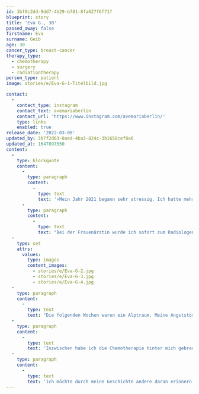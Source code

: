 ```yaml
---
id: 3bf0c2dd-9dd7-4b29-b781-8fa627f6f71f
blueprint: story
title: 'Eva G., 30'
passed_away: false
firstname: Eva
surname: Geib
age: 30
cancer_type: breast-cancer
therapy_type:
  - chemotherapy
  - surgery
  - radiationtherapy
person_type: patient
image: stories/e/Eva-G-1-Titelbild.jpg

contact:
  -
    contact_type: instagram
    contact_text: avemariaberlin
    contact_url: 'https://www.instagram.com/avemariaberlin/'
    type: links
    enabled: true
release_date: '2022-03-08'
updated_by: 3b7f2d63-0aed-4ba3-824c-3b1650cef8a6
updated_at: 1647897550
content:
  -
    type: blockquote
    content:
      -
        type: paragraph
        content:
          -
            type: text
            text: '»Mein Jahr 2021 begann sehr stressig. Ich hatte mehrere Projekte am Laufen und war sehr vertieft in eine Studienarbeit. Nachts spürte ich einen stechenden Schmerz in meiner Brust. Ich ignorierte es im Glauben, dass es Verspannungen seien. Während sich nach und nach meine Projekte dem Ende näherten, wurde der Schmerz in meiner linken Brust stärker. Beim Abtasten erstarrte ich – da ist ein Knoten.'
      -
        type: paragraph
        content:
          -
            type: text
            text: "Bei der Frauenärztin wurde ich sofort zum Radiologen überwiesen. Dann die Entwarnung: Es ist nur eine Zyste, die in einem halben Jahr nochmal überprüft werden muss. Die Wochen vergingen, aber der Schmerz wurde immer stärker und der Knoten größer. Da ich irgendwann das Stechen ohne Schmerzmittel nicht mehr aushielt, verlangte ich nach einem zweiten Ultraschallbild. Zuerst wurde ich abgewimmelt, aber zum Glück ließ ich nicht locker und bekam einen weiteren Termin. Von da an ging alles sehr schnell. Zwei Wochen später bekam ich den Biopsie-Befund: Triple-negative Mammakarzinom mit einem Wachstum von 90 Prozent. Ich konnte es nicht glauben! Ich? Ich war doch viel zu jung und lebte zu gesund\_– niemand in meiner Familie war je an Krebs erkrankt."
  -
    type: set
    attrs:
      values:
        type: images
        content_images:
          - stories/e/Eva-G-2.jpg
          - stories/e/Eva-G-3.jpg
          - stories/e/Eva-G-4.jpg
  -
    type: paragraph
    content:
      -
        type: text
        text: "Die folgenden Wochen waren ein Alptraum. Meine Angststörung brach wieder aus und ich sah mich nicht in der Lage eine Chemotherapie durchzustehen. Aber was blieb mir übrig.\_Gemeinsam mit meinen Onkologen entschieden wir, dass ich parallel zur Chemotherapie eine Antidepressiva-Behandlung bekommen soll. Rückblickend war das die beste Entscheidung. Auch wenn es mir wegen der Chemo körperlich manchmal nicht so gut ging, wurde ich von Woche zu Woche immer zuversichtlicher und konnte besser mit meiner Erkrankung umgehen."
  -
    type: paragraph
    content:
      -
        type: text
        text: 'Inzwischen habe ich die Chemotherapie hinter mich gebracht und der Tumor ist dadurch komplett verschwunden. Eine Operation und die Bestrahlung stehen zwar noch vor mir, aber ich bin jetzt schon unendlich dankbar, dass die Behandlung so gut angesprungen ist.'
  -
    type: paragraph
    content:
      -
        type: text
        text: 'Ich möchte durch meine Geschichte andere daran erinnern, dass man für seine Gesundheit einstehen muss. Lasst euch nicht bei Ärzten abwimmeln und geht zu euren Vorsorgeuntersuchungen! Sie können Leben retten.«'
---
```

